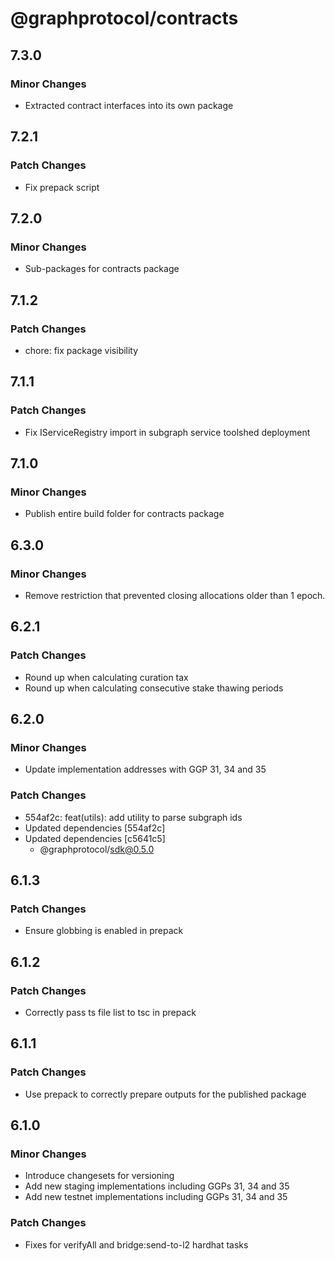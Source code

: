 # @graphprotocol/contracts

## 7.3.0

### Minor Changes

- Extracted contract interfaces into its own package

## 7.2.1

### Patch Changes

- Fix prepack script

## 7.2.0

### Minor Changes

- Sub-packages for contracts package

## 7.1.2

### Patch Changes

- chore: fix package visibility

## 7.1.1

### Patch Changes

- Fix IServiceRegistry import in subgraph service toolshed deployment

## 7.1.0

### Minor Changes

- Publish entire build folder for contracts package

## 6.3.0

### Minor Changes

- Remove restriction that prevented closing allocations older than 1 epoch.

## 6.2.1

### Patch Changes

- Round up when calculating curation tax
- Round up when calculating consecutive stake thawing periods

## 6.2.0

### Minor Changes

- Update implementation addresses with GGP 31, 34 and 35

### Patch Changes

- 554af2c: feat(utils): add utility to parse subgraph ids
- Updated dependencies [554af2c]
- Updated dependencies [c5641c5]
  - @graphprotocol/sdk@0.5.0

## 6.1.3

### Patch Changes

- Ensure globbing is enabled in prepack

## 6.1.2

### Patch Changes

- Correctly pass ts file list to tsc in prepack

## 6.1.1

### Patch Changes

- Use prepack to correctly prepare outputs for the published package

## 6.1.0

### Minor Changes

- Introduce changesets for versioning
- Add new staging implementations including GGPs 31, 34 and 35
- Add new testnet implementations including GGPs 31, 34 and 35

### Patch Changes

- Fixes for verifyAll and bridge:send-to-l2 hardhat tasks
